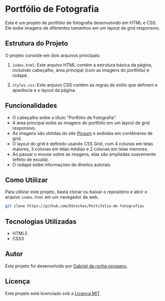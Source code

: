 
# Portfólio de Fotografia

Este é um projeto de portfólio de fotografia desenvolvido em HTML e CSS. Ele exibe imagens de diferentes tamanhos em um layout de grid responsivo.

## Estrutura do Projeto

O projeto consiste em dois arquivos principais:

1. `index.html`: Este arquivo HTML contém a estrutura básica da página, incluindo cabeçalho, área principal (com as imagens do portfólio) e rodapé.

2. `styles.css`: Este arquivo CSS contém as regras de estilo que definem a aparência e o layout da página.

## Funcionalidades

- O cabeçalho exibe o título "Portfólio de Fotografia".
- A área principal exibe as imagens do portfólio em um layout de grid responsivo.
- As imagens são obtidas do site [Picsum](https://picsum.photos/) e exibidas em contêineres de grid.
- O layout do grid é definido usando CSS Grid, com 4 colunas em telas maiores, 3 colunas em telas médias e 2 colunas em telas menores.
- Ao passar o mouse sobre as imagens, elas são ampliadas suavemente (efeito de escala).
- O rodapé exibe informações de direitos autorais.

## Como Utilizar

Para utilizar este projeto, basta clonar ou baixar o repositório e abrir o arquivo `index.html` em um navegador da web.

```bash
git clone https://github.com/EOrochas/Portifolio-de-fotografias
```

## Tecnologias Utilizadas

- HTML5
- CSS3

## Autor

Este projeto foi desenvolvido por [Gabriel da rocha prospero](https://github.com/seu_usuario).

## Licença

Este projeto está licenciado sob a [Licença MIT](https://opensource.org/licenses/MIT).
